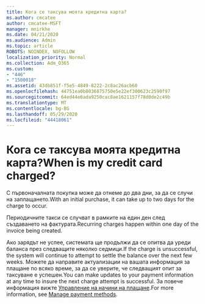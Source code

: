```yaml
---
title: Кога се таксува моята кредитна карта?
ms.author: cmcatee
author: cmcatee-MSFT
manager: mnirkhe
ms.date: 04/21/2020
ms.audience: Admin
ms.topic: article
ROBOTS: NOINDEX, NOFOLLOW
localization_priority: Normal
ms.collection: Adm_O365
ms.custom:
- "446"
- "1500018"
ms.assetid: 43db851f-f5e5-4849-8222-2c8ac26acb60
ms.openlocfilehash: 44751ea0b8036875750e5e22ef300623c2590f97
ms.sourcegitcommit: 64ed44e6ada9250cac8ae1621157f78d0de2c49b
ms.translationtype: MT
ms.contentlocale: bg-BG
ms.lasthandoff: 05/29/2020
ms.locfileid: "44418061"
---
```

# <a name="when-is-my-credit-card-charged"></a><span data-ttu-id="3e693-102">Кога се таксува моята кредитна карта?</span><span class="sxs-lookup"><span data-stu-id="3e693-102">When is my credit card charged?</span></span>

<span data-ttu-id="3e693-103">С първоначалната покупка може да отнеме до два дни, за да се случи на заплащането.</span><span class="sxs-lookup"><span data-stu-id="3e693-103">With an initial purchase, it can take up to two days for the charge to occur.</span></span>
  
<span data-ttu-id="3e693-104">Периодичните такси се случват в рамките на един ден след създаването на фактурата.</span><span class="sxs-lookup"><span data-stu-id="3e693-104">Recurring charges happen within one day of the invoice being created.</span></span>
  
<span data-ttu-id="3e693-105">Ако зарядът не успее, системата ще продължи да се опитва да уреди баланса през следващите няколко седмици.</span><span class="sxs-lookup"><span data-stu-id="3e693-105">If the charge is unsuccessful, the system will continue to attempt to settle the balance over the next few weeks.</span></span> <span data-ttu-id="3e693-106">Можете да направите актуализации на вашата информация за плащане по всяко време, за да се уверите, че следващият опит за таксуване е успешен.</span><span class="sxs-lookup"><span data-stu-id="3e693-106">You can make updates to your payment information at any time to insure the next charge attempt is successful.</span></span> <span data-ttu-id="3e693-107">За повече информация вижте [Управление на начини на плащане](https://docs.microsoft.com/microsoft-365/commerce/billing-and-payments/manage-payment-methods).</span><span class="sxs-lookup"><span data-stu-id="3e693-107">For more information, see [Manage payment methods](https://docs.microsoft.com/microsoft-365/commerce/billing-and-payments/manage-payment-methods).</span></span>